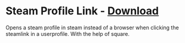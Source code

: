 # Steam Profile Link - [Download](https://raw.githubusercontent.com/mwittrien/BetterDiscordAddons/master/Plugins/SteamProfileLink/SteamProfileLink.plugin.js)

Opens a steam profile in steam instead of a browser when clicking the steamlink in a userprofile. With the help of square.
